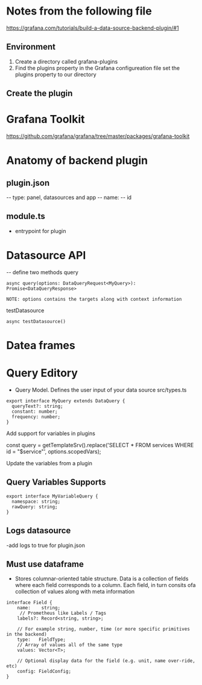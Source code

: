 # Notes from the following file
https://grafana.com/tutorials/build-a-data-source-backend-plugin/#1

## Environment
1. Create a directory called grafana-plugins
2. Find the plugins property in the Grafana configureation file set the plugins property to our directory

## Create the plugin

# Grafana Toolkit
https://github.com/grafana/grafana/tree/master/packages/grafana-toolkit


# Anatomy of backend plugin

## plugin.json
-- type: panel, datasources and app
-- name: 
-- id

## module.ts
- entrypoint for plugin

# Datasource API
-- define two methods
query

```
async query(options: DataQueryRequest<MyQuery>): Promise<DataQueryResponse>

NOTE: options contains the targets along with context information
```
testDatasource

```
async testDatasource()
```

# Datea frames


# Query Editory
- Query Model.  Defines the user input of your data source
src/types.ts
```
export interface MyQuery extends DataQuery {
  queryText?: string;
  constant: number;
  frequency: number;
}
```

Add support for variables in plugins


const query = getTemplateSrv().replace('SELECT * FROM services WHERE id = "$service"', options.scopedVars);

Update the variables from a plugin

## Query Variables Supports

```
export interface MyVariableQuery {
  namespace: string;
  rawQuery: string;
}
```

## Logs datasource
-add logs to true for plugin.json

## Must use dataframe
- Stores columnar-oriented table structure.  Data is a collection of fields where each field corresponds to a column.  Each field, in turn consits ofa collection of values along with meta information


```
interface Field {
    name:    string;
     // Prometheus like Labels / Tags
    labels?: Record<string, string>;

    // For example string, number, time (or more specific primitives in the backend)
    type:   FieldType;
    // Array of values all of the same type
    values: Vector<T>;

    // Optional display data for the field (e.g. unit, name over-ride, etc)
    config: FieldConfig;
}
```